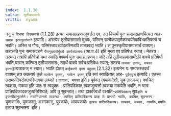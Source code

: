 ```yaml
---
index:  1.1.30
sutra:  तृतीयासमासे
vritti:  nyasa
---
```


ननु च `विभाषा दिक्समासे` (1.1.28) इत्यत समासग्रहणमनुवर्त्तत एव, तत्
किमर्थं पुनः समासग्रहणमित्यत आह- `समास इत्यनुवर्त्तमाने` इत्यादि। अस्त्येव
तृतीयासमासो मुख्यः, यस्मिन् सत्यैकपद्यमैकस्वर्यमेकविभ्कतिकत्वं च भवति। अस्ति च
गौणः, यस्मिंस्तादर्थ्यादतस्मिन्नपि ताच्छबद्यं भवति। स पुनस्तृतीयासमासार्थं
वाक्यम्। तत्रासति पुनः समासग्रहणे `गौणमुख्ययोर्मुख्ये कार्यसंप्रत्ययः` (व्या.प.4) इति मुख्य एव प्रतिषेधः स्यात्। नेतरत्र। तस्मात् तत्रापि प्रतिषेधो यथा
स्यादित्येवमर्थं पुनः समासग्रहणम्। यदि तर्हि तृतीयासमासार्थेऽपि वाक्ये प्रतिषेधो भवति,यावान् कश्चित् तृतीयासमासः, तदर्थे वाक्ये सर्वत्र प्रतिषेधः स्यात्;
ततश्च `त्वयका कृतम्, मयका कृतम्`इत्यत्राकज् न स्यात्। भवति ह्येतत्
`कर्तृकरणे कृता बहुलम्` (2.1.32) इत्यनेन यः समासस्तदर्थं वाक्यम्;तत्र कप्रत्यये कृते `त्वत्केन कृतम्, मत्केन कृतम्` इति रूपं स्यादित्यत आह- `पूर्वसदृश`
इत्यादि। एतच्च लक्षमप्रतिपदोक्तपरिभाषया लभ्यते।
`त्वयका, मयका` इति। पूर्ववत् त्वमावादेशौ, सुबन्तादकच्। क्वचित् त्वकया, मकया इति पाठः स त्वयुक्तः। प्रातिपदिकात् त्वकजुत्पत्तौ त्वकया मकयेति भवति, न
चात्र प्रातिपदिकादकजुत्पत्तिरिष्यते; अपि तु सुबन्तात्। तथा ह्यकज्विधौ वक्ष्यति-`प्रातिपिदकात्` सुपः` इति च द्वयमपीहानुवर्त्तते। तत्राभिधानतो व्यवस्था- क्वचित्
प्रातिपदिकस्य प्राक् टेः प्रत्ययो भवति, क्वचित् सुबन्तस्य। `युष्मकाभिः,
युष्मकासु, अस्मकासु, युवकयोः, आवयकयोः` इत्यत्र प्रातिपदिकस्य। त्वयका, मयका,
त्वयकि,मयकि` इत्यत्र सुबन्तस्य` इति।


